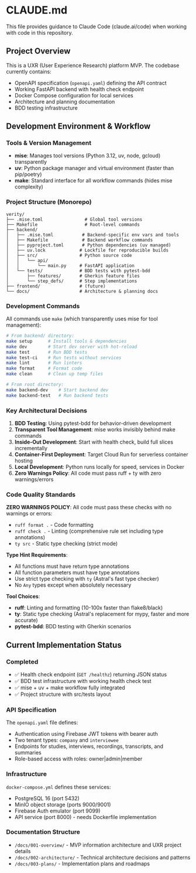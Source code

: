 # CLAUDE.md

This file provides guidance to Claude Code (claude.ai/code) when working with code in this repository.

## Project Overview

This is a UXR (User Experience Research) platform MVP. The codebase currently contains:
- OpenAPI specification (`openapi.yaml`) defining the API contract
- Working FastAPI backend with health check endpoint
- Docker Compose configuration for local services
- Architecture and planning documentation
- BDD testing infrastructure

## Development Environment & Workflow

### Tools & Version Management
- **mise**: Manages tool versions (Python 3.12, uv, node, gcloud) transparently
- **uv**: Python package manager and virtual environment (faster than pip/poetry)
- **make**: Standard interface for all workflow commands (hides mise complexity)

### Project Structure (Monorepo)
```
verity/
├── .mise.toml                # Global tool versions
├── Makefile                  # Root-level commands
├── backend/
│   ├── .mise.toml           # Backend-specific env vars and tools
│   ├── Makefile             # Backend workflow commands
│   ├── pyproject.toml       # Python dependencies (uv managed)
│   ├── uv.lock             # Lockfile for reproducible builds
│   ├── src/                # Python source code
│   │   └── api/
│   │       └── main.py     # FastAPI application
│   └── tests/              # BDD tests with pytest-bdd
│       ├── features/       # Gherkin feature files
│       └── step_defs/      # Step implementations
├── frontend/               # (future)
└── docs/                   # Architecture & planning docs
```

### Development Commands
All commands use `make` (which transparently uses mise for tool management):

```bash
# From backend/ directory:
make setup      # Install tools & dependencies
make dev        # Start dev server with hot-reload
make test       # Run BDD tests
make test-ci    # Run tests without services
make lint       # Run linters
make format     # Format code
make clean      # Clean up temp files

# From root directory:
make backend-dev    # Start backend dev
make backend-test   # Run backend tests
```

### Key Architectural Decisions

1. **BDD Testing**: Using pytest-bdd for behavior-driven development
2. **Transparent Tool Management**: mise works invisibly behind make commands
3. **Inside-Out Development**: Start with health check, build full slices incrementally
4. **Container-First Deployment**: Target Cloud Run for serverless container hosting
5. **Local Development**: Python runs locally for speed, services in Docker
6. **Zero Warnings Policy**: All code must pass ruff + ty with zero warnings/errors

### Code Quality Standards

**ZERO WARNINGS POLICY**: All code must pass these checks with no warnings or errors:
- `ruff format .` - Code formatting
- `ruff check .` - Linting (comprehensive rule set including type annotations)
- `ty src` - Static type checking (strict mode)

**Type Hint Requirements**:
- All functions must have return type annotations
- All function parameters must have type annotations
- Use strict type checking with `ty` (Astral's fast type checker)
- No `Any` types except when absolutely necessary

**Tool Choices**:
- **ruff**: Linting and formatting (10-100x faster than flake8/black)
- **ty**: Static type checking (Astral's replacement for mypy, faster and more accurate)
- **pytest-bdd**: BDD testing with Gherkin scenarios

## Current Implementation Status

### Completed
- ✅ Health check endpoint (`GET /healthz`) returning JSON status
- ✅ BDD test infrastructure with working health check test
- ✅ mise + uv + make workflow fully integrated
- ✅ Project structure with src/tests layout

### API Specification
The `openapi.yaml` file defines:
- Authentication using Firebase JWT tokens with bearer auth
- Two tenant types: `company` and `interviewee`
- Endpoints for studies, interviews, recordings, transcripts, and summaries
- Role-based access with roles: owner|admin|member

### Infrastructure
`docker-compose.yml` defines these services:
- PostgreSQL 16 (port 5432)
- MinIO object storage (ports 9000/9001)
- Firebase Auth emulator (port 9099)
- API service (port 8000) - needs Dockerfile implementation

### Documentation Structure
- `/docs/001-overview/` - MVP information architecture and UXR project details
- `/docs/002-architecture/` - Technical architecture decisions and patterns
- `/docs/003-plans/` - Implementation plans and roadmaps
